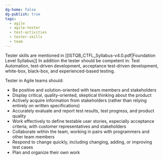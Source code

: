 ```yaml
---
dg-home: false
dg-publish: true
tags:
  - agile
  - agile-tester
  - test-activities
  - tester-skills
  - team
---
```

Tester skills are mentioned in [[ISTQB_CTFL_Syllabus-v4.0.pdf|Foundation Level Syllabus]]
In addition the tester should be competent in: Test Automation, test-driven development, acceptance test-driven development, white-box, black-box, and experienced-based testing.

Tester in Agile teams should:
- Be positive and solution-oriented with team members and stakeholders 
- Display critical, quality-oriented, skeptical thinking about the product
- Actively acquire information from stakeholders (rather than relying entirely on written specifications)
- Accurately evaluate and report test results, test progress, and product quality
- Work effectively to define testable user stories, especially acceptance criteria, with customer representatives and stakeholders
- Collaborate within the team, working in pairs with programmers and other team members 
- Respond to change quickly, including changing, adding, or improving test cases
- Plan and organize their own work